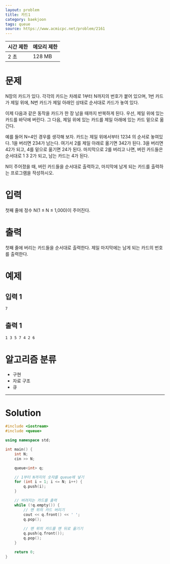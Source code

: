 ```yaml
---
layout: problem
title: 카드1
category: baekjoon
tags: queue
source: https://www.acmicpc.net/problem/2161
---
```


| 시간 제한 | 메모리 제한 |
| --- | --- |
| 2 초 | 128 MB |

# 문제

N장의 카드가 있다. 각각의 카드는 차례로 1부터 N까지의 번호가 붙어 있으며, 1번 카드가 제일 위에, N번 카드가 제일 아래인 상태로 순서대로 카드가 놓여 있다.

이제 다음과 같은 동작을 카드가 한 장 남을 때까지 반복하게 된다. 우선, 제일 위에 있는 카드를 바닥에 버린다. 그 다음, 제일 위에 있는 카드를 제일 아래에 있는 카드 밑으로 옮긴다.

예를 들어 N=4인 경우를 생각해 보자. 카드는 제일 위에서부터 1234 의 순서로 놓여있다. 1을 버리면 234가 남는다. 여기서 2를 제일 아래로 옮기면 342가 된다. 3을 버리면 42가 되고, 4를 밑으로 옮기면 24가 된다. 마지막으로 2를 버리고 나면, 버린 카드들은 순서대로 1 3 2가 되고, 남는 카드는 4가 된다.

N이 주어졌을 때, 버린 카드들을 순서대로 출력하고, 마지막에 남게 되는 카드를 출력하는 프로그램을 작성하시오.

# 입력

첫째 줄에 정수 N(1 ≤ N ≤ 1,000)이 주어진다.

# 출력

첫째 줄에 버리는 카드들을 순서대로 출력한다. 제일 마지막에는 남게 되는 카드의 번호를 출력한다.

# 예제

## 입력 1

```txt
7
```

## 출력 1

```txt
1 3 5 7 4 2 6
```

# 알고리즘 분류

- 구현
- 자료 구조
- 큐

---

# Solution

```cpp
#include <iostream>
#include <queue>

using namespace std;

int main() {
    int N;
    cin >> N;

    queue<int> q;

    // 1부터 N까지의 숫자를 queue에 넣기
    for (int i = 1; i <= N; i++) {
        q.push(i);
    }

    // 버려지는 카드를 출력
    while (!q.empty()) {
        // 맨 위의 카드 버리기
        cout << q.front() << ' ';
        q.pop();
        
        // 맨 위의 카드를 맨 뒤로 옮기기
        q.push(q.front());
        q.pop();
    }

    return 0;
}
```

